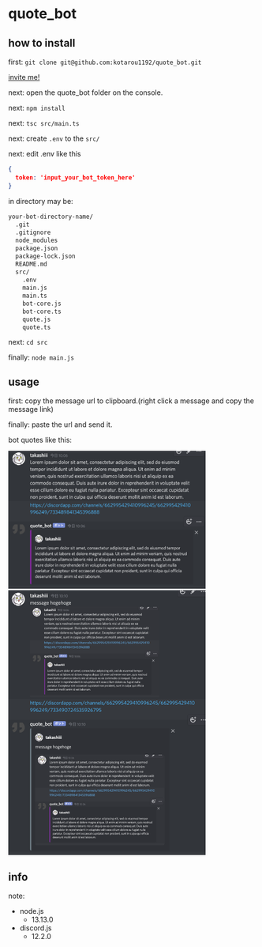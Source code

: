 # quote_bot
## how to install
first: `git clone git@github.com:kotarou1192/quote_bot.git`

[invite me!](https://discord.com/api/oauth2/authorize?client_id=702490085593055252&permissions=3072&scope=bot)

next: open the quote_bot folder on the console.

next: `npm install`

next: `tsc src/main.ts`

next: create `.env` to the `src/`

next: edit .env like this
  ```json
  {
    token: 'input_your_bot_token_here'
  }
  ```

in directory may be:

```
your-bot-directory-name/
  .git
  .gitignore
  node_modules
  package.json
  package-lock.json
  README.md
  src/
    .env
    main.js
    main.ts
    bot-core.js
    bot-core.ts
    quote.js
    quote.ts
```

next: `cd src`

finally: `node main.js`

## usage

first: copy the message url to clipboard.(right click a message and copy the message link)

finally: paste the url and send it.

bot quotes like this:

<img src="https://github.com/kotarou1192/quote_bot/blob/master/pic/quote_strings.png" width="400">

<img src="https://github.com/kotarou1192/quote_bot/blob/master/pic/quote_image.png" width="400">

## info

note:
- node.js
  - 13.13.0
- discord.js
  - 12.2.0
